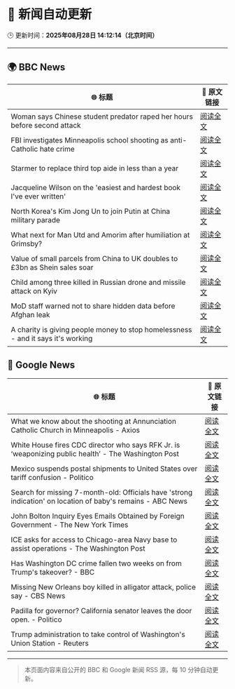# 🧠 新闻自动更新

🕒 更新时间：**2025年08月28日 14:12:14（北京时间）**

---

## 🌍 BBC News

| 🌐 标题 | 🔗 原文链接 |
|--------|-------------|
| Woman says Chinese student predator raped her hours before second attack | [阅读全文](https://www.bbc.com/news/articles/c79l4z3v3p3o?at_medium=RSS&at_campaign=rss) |
| FBI investigates Minneapolis school shooting as anti-Catholic hate crime | [阅读全文](https://www.bbc.com/news/articles/c7760x87r4po?at_medium=RSS&at_campaign=rss) |
| Starmer to replace third top aide in less than a year | [阅读全文](https://www.bbc.com/news/articles/czr6zmd5d0ro?at_medium=RSS&at_campaign=rss) |
| Jacqueline Wilson on the 'easiest and hardest book I've ever written' | [阅读全文](https://www.bbc.com/news/articles/c7vl097jd8eo?at_medium=RSS&at_campaign=rss) |
| North Korea's Kim Jong Un to join Putin at China military parade | [阅读全文](https://www.bbc.com/news/articles/c17njr88ge4o?at_medium=RSS&at_campaign=rss) |
| What next for Man Utd and Amorim after humiliation at Grimsby? | [阅读全文](https://www.bbc.com/sport/football/articles/cnv7lz9nlq5o?at_medium=RSS&at_campaign=rss) |
| Value of small parcels from China to UK doubles to £3bn as Shein sales soar | [阅读全文](https://www.bbc.com/news/articles/cnv78eey8plo?at_medium=RSS&at_campaign=rss) |
| Child among three killed in Russian drone and missile attack on Kyiv | [阅读全文](https://www.bbc.com/news/articles/cvg3y7m2gz0o?at_medium=RSS&at_campaign=rss) |
| MoD staff warned not to share hidden data before Afghan leak | [阅读全文](https://www.bbc.com/news/articles/cwy5e911j37o?at_medium=RSS&at_campaign=rss) |
| A charity is giving people money to stop homelessness - and it says it's working | [阅读全文](https://www.bbc.com/news/articles/ce83716edj1o?at_medium=RSS&at_campaign=rss) |

## 📰 Google News

| 🌐 标题 | 🔗 原文链接 |
|--------|-------------|
| What we know about the shooting at Annunciation Catholic Church in Minneapolis - Axios | [阅读全文](https://news.google.com/rss/articles/CBMiiAFBVV95cUxOUEV2OVAyTGMzTnF2a0pHc24yMnNmQUpoT2V4ZUJuQTNReVNINUhPX0p1WnlkbUtVa0VNTmdGVXZXOGlZY0FmaHotazNPVDdFV3Vjb3RkRUdoMkcyWkc1R1M0ZVF3UWhmVC1ydzFBOUtfQzBaUnNsUE5pNGo0ZnF6dlZ0aGRmanda?oc=5) |
| White House fires CDC director who says RFK Jr. is ‘weaponizing public health’ - The Washington Post | [阅读全文](https://news.google.com/rss/articles/CBMiiwFBVV95cUxQOEpkdkw4QWxqWHJJV0hHU0o3eTkzSnozVVJGcnZtTUFuSm1PYWw0ekZqYmp1REU2b25UZ2dRVlhJSEdTaEt4dkIzX2Rfb2xZV1E2X2o2S2IwNTZKV0JUWEtDMV8zQWFiOWpfWnJfWnpvZTBEYWdWUW1HeThhZGFhNEswbWg1LVNlb0Vz?oc=5) |
| Mexico suspends postal shipments to United States over tariff confusion - Politico | [阅读全文](https://news.google.com/rss/articles/CBMivgFBVV95cUxQRFhtVGNlWElaMVNhWVdYNnRqWTF0eUR1V21tWW9NYk9RS0x5a3MzdmttdXJYNDZQRXJwYTNfaVZkeEdERElwcGxrY0hjaVFlQUlzVGJuc3F2MVlaS0dCRHlCd0ViNVBOSTJMX2ZvVzNfdlR0dW5uVW1LV2Z3cWFmWU44LVhoUFBtczExRVlTTVd3ZDZEWFg5VVVNYm9aWGluMUJXemZ3cTluaVZGYmNKYmpLYTdYNk0xenJfSjlB?oc=5) |
| Search for missing 7-month-old: Officials have 'strong indication' on location of baby's remains - ABC News | [阅读全文](https://news.google.com/rss/articles/CBMipwFBVV95cUxQNXQyNm9LSzlvdV9XTnp3VnhfMjEzUlFpOEotZTRZc2dfTzAtWUhiZDRpbzdVSzZ1U1dkZ2htYmFLaFlGZkdCMU5ERFFlUmMydl9WQnE5WWdYdGNFdnc1d1BZcFhrbVdDMnJTTXpIeDlub3BmNWhQVXBtcjB6blhzVXAwRy16VXdTdWh2NGRPbTFvNS1wYTEwZGdVN2xXbENBQnVBQmpLNNIBrAFBVV95cUxOeEhaa1dCUmxvU3BteFZtemh0el82eHJjUVhTLWI0czY3d3lsQUlPaVp4c3c3UmFDRnU0RXRtNVNRLVNha1llTkRka0pfSExrLVFSRlJDVHNQeHNydVZTZWtXWFlPYl9nUUdqUnZ1MllYZTgzUEFlLUhkMGI0WXJXODRxNUZKSnhieDRtNi1VbXhtamdWM2JlQTRxM09oMDZXMGU5LWJTOWtlSGZH?oc=5) |
| John Bolton Inquiry Eyes Emails Obtained by Foreign Government - The New York Times | [阅读全文](https://news.google.com/rss/articles/CBMikwFBVV95cUxPLWU1bnF5MzU0UUJhNk9SMFUxSjFXWE9yUXJRbS1vUmNCU1F0bnp4b1NFTzctd0pIb0ZDcHc5TW5hWm45eWl3dEF3MXR3b1hKQUlyWjhtZXc3ZVRsWXZ1WXlDVTR0Uk11NXpPR18teWFRMzlfWmJINklGT2pjel9RbVJPSnNiS0hBcVJab21razZUaWc?oc=5) |
| ICE asks for access to Chicago-area Navy base to assist operations - The Washington Post | [阅读全文](https://news.google.com/rss/articles/CBMikAFBVV95cUxOUURFaWhnMmlOUEtycE1tWWZpcXJpWnc1dnU0a3BzLWczZlJZYXNpY3pCbER5SGNxREFjaURuWjdiRThyODJ3dzlvS1kzRUtpZGlCTC14bWwzQXZlRTNTR3g3ZGxvNWNiNkJoa0tITlZoYWVrVDRfakdMUW9HVDl3ZS1xYWI4eURpT2JvODRkZDM?oc=5) |
| Has Washington DC crime fallen two weeks on from Trump's takeover? - BBC | [阅读全文](https://news.google.com/rss/articles/CBMiWkFVX3lxTFBZbnM3UWhua2VMcWNKSmNtekZpOGdudHdETE5jZ1ZPd244NThQZFVwemdjQXozeUtTelhRMnplcE12eko2Q1Q0NklWWWo4cEVBQU9SZGZWUzNpd9IBX0FVX3lxTE1NNEJOQ3dqOTBPMVA5UGk4QVBqTFFmeWRIcWNyajlrdG1aa3VlamR5dTRTWDZoZEUzV2N3NktvV0JMLVJ2RG5GcjM2R25BazQtdVRLRkJMZ0VfZlBPVVJJ?oc=5) |
| Missing New Orleans boy killed in alligator attack, police say - CBS News | [阅读全文](https://news.google.com/rss/articles/CBMiqAFBVV95cUxPSFpKRGN0eUtWN3pYU2NfSVJFRFJIS0U5ZmJWUjhRNEtjLUJCYW1GLUpkY3ZoREt5el9MdUF6RU5vRmljMGRCaGRVMkpEN1RDTW5sRVVUdWNYZUN1b0FDX3ZsYUc1OHNlWTc0UkZYemJnVDNKd3pBekYtdGhBU1IwdGxBOGF4MHUwcExIQTlUUDJIbEsxQmNpSEVDNmtFWG9qSUZQWWthc0fSAa4BQVVfeXFMTkREc0VILWpZUGFqSVVvMXVGUXU5X3pDZS05Wm1qcFJHSWZ6Nk11V3hPaVBvZHpSTmNvNmFRT3UtaEtKaUVfQUdLbURrUC16bC1Id25KV19PQkU3TTRYREJkcURHZWItdllqd1B2LWV2U2NVb3NwR3BnMWRtd2NDNGJYTXNfWjRxTWZNVkd1bllmaENZdENVV2E0OVkzY3NvOTRvcGpTVXFORFdvWEFB?oc=5) |
| Padilla for governor? California senator leaves the door open. - Politico | [阅读全文](https://news.google.com/rss/articles/CBMirwFBVV95cUxQdUNWZjR3WFhOeGF4M1BkbDVzeXhVZzVTeGhKMG5VQWpDRDJ2dHFacUV6NnU3S3g5Mm9adlpZSDMzeUZLZnpPUVRFWlF5UkJrMmREY3ZEUjNXTTFSVktXWnI2c3RVejN5blFFVnBUN2RsWFBEUVlwTnhGa2VWcmxTZlBvMHRTaE8yZ2l6eVphbTRpM0J5TUJSRnFoTnVKMFJYOHZYOHBXRGt6SXRwZXlN?oc=5) |
| Trump administration to take control of Washington's Union Station - Reuters | [阅读全文](https://news.google.com/rss/articles/CBMipgFBVV95cUxNUlNCT2lyT2VJYlJTa2hPdjNsZDdQRVBKbWxPQWpYckVtN3hHRjlOREJEa3RSQ3NDeHliTHkxOHh4RHlteERsVnR1aDQzTnZxX2N1eEhFNllfU1BXenA2X0x4SWlwckhyRmkyQTd6RlZIM3lYdGlkVjZ0cVFrZFAyckgtTURkZDk3bkZwajlIc2lLRGJTSXZtSXVNQTFsNUlVWFo2MTZR?oc=5) |

---
> 本页面内容来自公开的 BBC 和 Google 新闻 RSS 源，每 10 分钟自动更新。